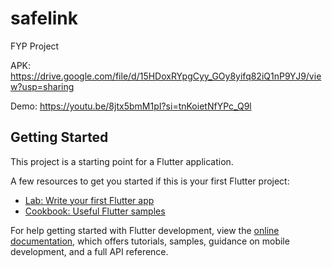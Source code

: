 # safelink

FYP Project

APK: https://drive.google.com/file/d/15HDoxRYpgCyy_GOy8yifq82iQ1nP9YJ9/view?usp=sharing

Demo: https://youtu.be/8jtx5bmM1pI?si=tnKoietNfYPc_Q9l

## Getting Started

This project is a starting point for a Flutter application.

A few resources to get you started if this is your first Flutter project:

- [Lab: Write your first Flutter app](https://docs.flutter.dev/get-started/codelab)
- [Cookbook: Useful Flutter samples](https://docs.flutter.dev/cookbook)

For help getting started with Flutter development, view the
[online documentation](https://docs.flutter.dev/), which offers tutorials,
samples, guidance on mobile development, and a full API reference.
